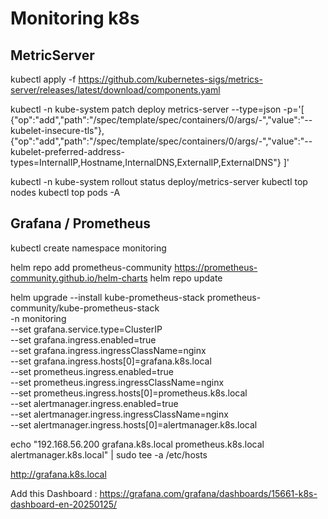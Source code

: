# Monitoring k8s

## MetricServer 


kubectl apply -f https://github.com/kubernetes-sigs/metrics-server/releases/latest/download/components.yaml

kubectl -n kube-system patch deploy metrics-server --type=json -p='[
  {"op":"add","path":"/spec/template/spec/containers/0/args/-","value":"--kubelet-insecure-tls"},
  {"op":"add","path":"/spec/template/spec/containers/0/args/-","value":"--kubelet-preferred-address-types=InternalIP,Hostname,InternalDNS,ExternalIP,ExternalDNS"}
]'

kubectl -n kube-system rollout status deploy/metrics-server
kubectl top nodes
kubectl top pods -A


## Grafana / Prometheus

kubectl create namespace monitoring

helm repo add prometheus-community https://prometheus-community.github.io/helm-charts
helm repo update


helm upgrade --install kube-prometheus-stack prometheus-community/kube-prometheus-stack \
  -n monitoring \
  --set grafana.service.type=ClusterIP \
  --set grafana.ingress.enabled=true \
  --set grafana.ingress.ingressClassName=nginx \
  --set grafana.ingress.hosts[0]=grafana.k8s.local \
  --set prometheus.ingress.enabled=true \
  --set prometheus.ingress.ingressClassName=nginx \
  --set prometheus.ingress.hosts[0]=prometheus.k8s.local \
  --set alertmanager.ingress.enabled=true \
  --set alertmanager.ingress.ingressClassName=nginx \
  --set alertmanager.ingress.hosts[0]=alertmanager.k8s.local



  echo "192.168.56.200 grafana.k8s.local prometheus.k8s.local alertmanager.k8s.local" | sudo tee -a /etc/hosts



http://grafana.k8s.local

Add this Dashboard : https://grafana.com/grafana/dashboards/15661-k8s-dashboard-en-20250125/